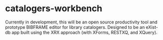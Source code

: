 # catalogers-workbench
Currently in development, this will be an open source productivity tool and prototype BIBFRAME editor for library catalogers. Designed to be an eXist-db app built using the XRX approach (with XForms, RESTXQ, and XQuery).

